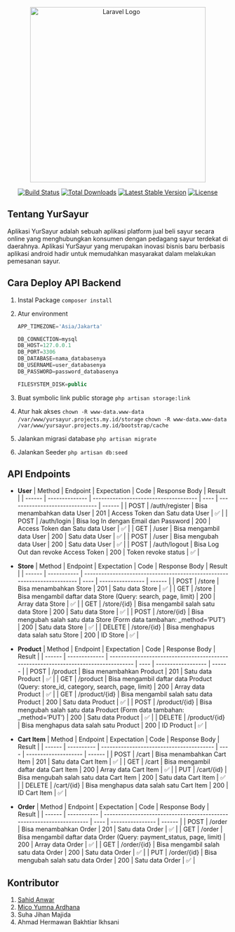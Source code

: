 <p align="center"><a href="https://laravel.com" target="_blank"><img src="https://raw.githubusercontent.com/laravel/art/master/logo-lockup/5%20SVG/2%20CMYK/1%20Full%20Color/laravel-logolockup-cmyk-red.svg" width="400" alt="Laravel Logo"></a></p>

<p align="center">
<a href="https://github.com/laravel/framework/actions"><img src="https://github.com/laravel/framework/workflows/tests/badge.svg" alt="Build Status"></a>
<a href="https://packagist.org/packages/laravel/framework"><img src="https://img.shields.io/packagist/dt/laravel/framework" alt="Total Downloads"></a>
<a href="https://packagist.org/packages/laravel/framework"><img src="https://img.shields.io/packagist/v/laravel/framework" alt="Latest Stable Version"></a>
<a href="https://packagist.org/packages/laravel/framework"><img src="https://img.shields.io/packagist/l/laravel/framework" alt="License"></a>
</p>

## Tentang YurSayur

Aplikasi YurSayur adalah sebuah aplikasi platform jual beli sayur secara online yang menghubungkan konsumen dengan pedagang sayur terdekat di daerahnya. Aplikasi YurSayur yang merupakan inovasi bisnis baru berbasis aplikasi android hadir untuk memudahkan masyarakat dalam melakukan pemesanan sayur.

## Cara Deploy API Backend

1. Instal Package
   `composer install`
2. Atur environment

    ```jsx
    APP_TIMEZONE='Asia/Jakarta'

    DB_CONNECTION=mysql
    DB_HOST=127.0.0.1
    DB_PORT=3306
    DB_DATABASE=nama_databasenya
    DB_USERNAME=user_databasenya
    DB_PASSWORD=password_databasenya

    FILESYSTEM_DISK=public

    ```

3. Buat symbolic link public storage
   `php artisan storage:link`
4. Atur hak akses
   `chown -R www-data.www-data /var/www/yursayur.projects.my.id/storage`
   `chown -R www-data.www-data /var/www/yursayur.projects.my.id/bootstrap/cache`
5. Jalankan migrasi database
   `php artisan migrate`
6. Jalankan Seeder
   `php artisan db:seed`

## API Endpoints

-   **User** 
    | Method | Endpoint | Expectation | Code | Response Body | Result |
    | ------ | -------------- | ------------------------------------- | ---- | ------------------------------- | ------ |
    | POST | /auth/register | Bisa menambahkan data User | 201 | Access Token dan Satu data User | ✅ |
    | POST | /auth/login | Bisa log In dengan Email dan Password | 200 | Access Token dan Satu data User | ✅ |
    | GET | /user | Bisa mengambil data User | 200 | Satu data User | ✅ |
    | POST | /user | Bisa mengubah data User | 200 | Satu data User | ✅ |
    | POST | /auth/logout | Bisa Log Out dan revoke Access Token | 200 | Token revoke status | ✅ |

-   **Store** 
    | Method | Endpoint | Expectation | Code | Response Body | Result |
    | ------ | ----------- | ------------------------------------------------------------------------ | ---- | ---------------- | ------ |
    | POST | /store | Bisa menambahkan Store | 201 | Satu data Store | ✅ |
    | GET | /store | Bisa mengambil daftar data Store (Query: search, page, limit) | 200 | Array data Store | ✅ |
    | GET | /store/{id} | Bisa mengambil salah satu data Store | 200 | Satu data Store | ✅ |
    | POST | /store/{id} | Bisa mengubah salah satu data Store (Form data tambahan: \_method=’PUT’) | 200 | Satu data Store | ✅ |
    | DELETE | /store/{id} | Bisa menghapus data salah satu Store | 200 | ID Store | ✅ |

-   **Product** 
    | Method | Endpoint | Expectation | Code | Response Body | Result |
    | ------ | ------------- | ----------------------------------------------------------------------------------- | ---- | ------------------ | ------ |
    | POST | /product | Bisa menambahkan Product | 201 | Satu data Product | ✅ |
    | GET | /product | Bisa mengambil daftar data Product (Query: store_id, category, search, page, limit) | 200 | Array data Product | ✅ |
    | GET | /product/{id} | Bisa mengambil salah satu data Product | 200 | Satu data Product | ✅ |
    | POST | /product/{id} | Bisa mengubah salah satu data Product (Form data tambahan: \_method=’PUT’) | 200 | Satu data Product | ✅ |
    | DELETE | /product/{id} | Bisa menghapus data salah satu Product | 200 | ID Product | ✅ |

-   **Cart Item** 
    | Method | Endpoint | Expectation | Code | Response Body | Result |
    | ------ | ---------- | ---------------------------------------- | ---- | -------------------- | ------ |
    | POST | /cart | Bisa menambahkan Cart Item | 201 | Satu data Cart Item | ✅ |
    | GET | /cart | Bisa mengambil daftar data Cart Item | 200 | Array data Cart Item | ✅ |
    | PUT | /cart/{id} | Bisa mengubah salah satu data Cart Item | 200 | Satu data Cart Item | ✅ |
    | DELETE | /cart/{id} | Bisa menghapus data salah satu Cart Item | 200 | ID Cart Item | ✅ |
    
-   **Order** 
    | Method | Endpoint | Expectation | Code | Response Body | Result |
    | ------ | ----------- | --------------------------------------------------------------------- | ---- | ---------------- | ------ |
    | POST | /order | Bisa menambahkan Order | 201 | Satu data Order | ✅ |
    | GET | /order | Bisa mengambil daftar data Order (Query: payment_status, page, limit) | 200 | Array data Order | ✅ |
    | GET | /order/{id} | Bisa mengambil salah satu data Order | 200 | Satu data Order | ✅ |
    | PUT | /order/{id} | Bisa mengubah salah satu data Order | 200 | Satu data Order | ✅ |

## Kontributor

1. [Sahid Anwar](https://github.com/haysahid)
2. [Mico Yumna Ardhana](https://github.com/micoardhana090701)
3. Suha Jihan Majida
4. Ahmad Hermawan Bakhtiar Ikhsani
